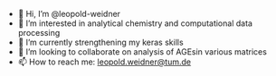 - 👋 Hi, I’m @leopold-weidner
- 👀 I’m interested in analytical chemistry and computational data processing
- 🌱 I’m currently strengthening my keras skills
- 💞️ I’m looking to collaborate on analysis of AGEsin various matrices
- 📫 How to reach me: leopold.weidner@tum.de

<!---
leopold-weidner/leopold-weidner is a ✨ special ✨ repository because its `README.md` (this file) appears on your GitHub profile.
You can click the Preview link to take a look at your changes.
--->
